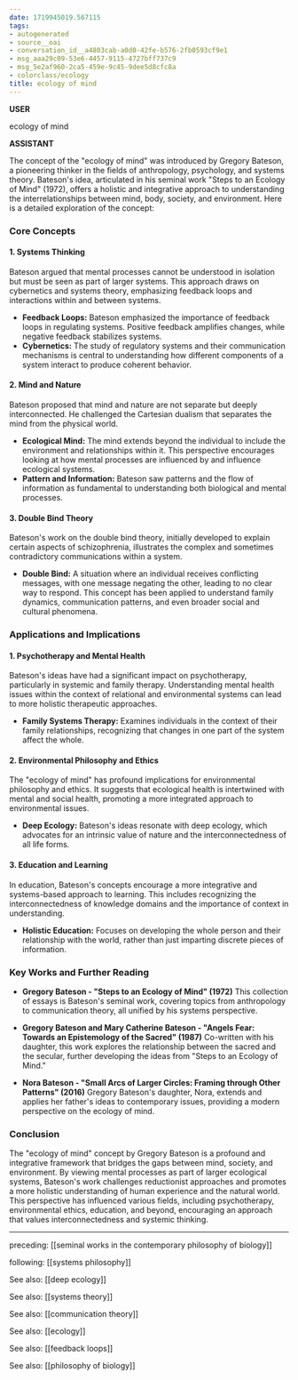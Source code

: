 ```yaml
---
date: 1719945019.567115
tags:
- autogenerated
- source__oai
- conversation_id__a4803cab-a0d0-42fe-b576-2fb0593cf9e1
- msg_aaa29c09-53e6-4457-9115-4727bff737c9
- msg_5e2af960-2ca5-459e-9c45-9dee5d8cfc8a
- colorclass/ecology
title: ecology of mind
---
```


**USER**

ecology of mind


**ASSISTANT**

The concept of the "ecology of mind" was introduced by Gregory Bateson, a pioneering thinker in the fields of anthropology, psychology, and systems theory. Bateson's idea, articulated in his seminal work "Steps to an Ecology of Mind" (1972), offers a holistic and integrative approach to understanding the interrelationships between mind, body, society, and environment. Here is a detailed exploration of the concept:

### Core Concepts

#### 1. **Systems Thinking**
Bateson argued that mental processes cannot be understood in isolation but must be seen as part of larger systems. This approach draws on cybernetics and systems theory, emphasizing feedback loops and interactions within and between systems.

- **Feedback Loops:** Bateson emphasized the importance of feedback loops in regulating systems. Positive feedback amplifies changes, while negative feedback stabilizes systems.
- **Cybernetics:** The study of regulatory systems and their communication mechanisms is central to understanding how different components of a system interact to produce coherent behavior.

#### 2. **Mind and Nature**
Bateson proposed that mind and nature are not separate but deeply interconnected. He challenged the Cartesian dualism that separates the mind from the physical world.

- **Ecological Mind:** The mind extends beyond the individual to include the environment and relationships within it. This perspective encourages looking at how mental processes are influenced by and influence ecological systems.
- **Pattern and Information:** Bateson saw patterns and the flow of information as fundamental to understanding both biological and mental processes.

#### 3. **Double Bind Theory**
Bateson's work on the double bind theory, initially developed to explain certain aspects of schizophrenia, illustrates the complex and sometimes contradictory communications within a system.

- **Double Bind:** A situation where an individual receives conflicting messages, with one message negating the other, leading to no clear way to respond. This concept has been applied to understand family dynamics, communication patterns, and even broader social and cultural phenomena.

### Applications and Implications

#### 1. **Psychotherapy and Mental Health**
Bateson's ideas have had a significant impact on psychotherapy, particularly in systemic and family therapy. Understanding mental health issues within the context of relational and environmental systems can lead to more holistic therapeutic approaches.

- **Family Systems Therapy:** Examines individuals in the context of their family relationships, recognizing that changes in one part of the system affect the whole.

#### 2. **Environmental Philosophy and Ethics**
The "ecology of mind" has profound implications for environmental philosophy and ethics. It suggests that ecological health is intertwined with mental and social health, promoting a more integrated approach to environmental issues.

- **Deep Ecology:** Bateson's ideas resonate with deep ecology, which advocates for an intrinsic value of nature and the interconnectedness of all life forms.

#### 3. **Education and Learning**
In education, Bateson's concepts encourage a more integrative and systems-based approach to learning. This includes recognizing the interconnectedness of knowledge domains and the importance of context in understanding.

- **Holistic Education:** Focuses on developing the whole person and their relationship with the world, rather than just imparting discrete pieces of information.

### Key Works and Further Reading

- **Gregory Bateson - "Steps to an Ecology of Mind" (1972)**
  This collection of essays is Bateson's seminal work, covering topics from anthropology to communication theory, all unified by his systems perspective.

- **Gregory Bateson and Mary Catherine Bateson - "Angels Fear: Towards an Epistemology of the Sacred" (1987)**
  Co-written with his daughter, this work explores the relationship between the sacred and the secular, further developing the ideas from "Steps to an Ecology of Mind."

- **Nora Bateson - "Small Arcs of Larger Circles: Framing through Other Patterns" (2016)**
  Gregory Bateson's daughter, Nora, extends and applies her father's ideas to contemporary issues, providing a modern perspective on the ecology of mind.

### Conclusion

The "ecology of mind" concept by Gregory Bateson is a profound and integrative framework that bridges the gaps between mind, society, and environment. By viewing mental processes as part of larger ecological systems, Bateson's work challenges reductionist approaches and promotes a more holistic understanding of human experience and the natural world. This perspective has influenced various fields, including psychotherapy, environmental ethics, education, and beyond, encouraging an approach that values interconnectedness and systemic thinking.


---

preceding: [[seminal works in the contemporary philosophy of biology]]  


following: [[systems philosophy]]

See also: [[deep ecology]]


See also: [[systems theory]]


See also: [[communication theory]]


See also: [[ecology]]


See also: [[feedback loops]]


See also: [[philosophy of biology]]